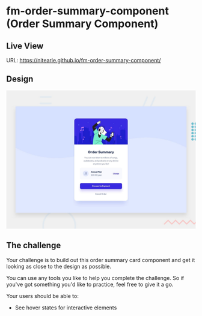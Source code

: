 # fm-order-summary-component (Order Summary Component)

## Live View

URL: https://nitearie.github.io/fm-order-summary-component/

## Design

![Design Preview](./design/desktop-preview.jpg)


## The challenge

Your challenge is to build out this order summary card component and get it looking as close to the design as possible.

You can use any tools you like to help you complete the challenge. So if you've got something you'd like to practice, feel free to give it a go.

Your users should be able to:

- See hover states for interactive elements